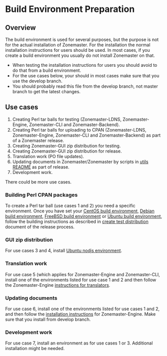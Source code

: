 # Build Environment Preparation

## Overview

The build environment is used for several purposes, but the purpose
is not for the actual installation of Zonemaster. For the installation
the normal installation instructions for users should be used. In most
cases, if you create a build environment you usually do not install
Zonemaster on that.

* When testing the installation instructions for users you should avoid
  to do that from a build environment.
* For the use cases below, your should in most cases make sure that
  you use the develop branch.
* You should probably read this file from the develop branch, not
  master branch to get the latest changes.

## Use cases

1. Creating Perl tar balls for testing (Zonemaster-LDNS,
   Zonemaster-Engine, Zonemaster-CLI and Zonemaster-Backend).
2. Creating Perl tar balls for uploading to CPAN (Zonemaster-LDNS,
   Zonemaster-Engine, Zonemaster-CLI and Zonemaster-Backend) as part
   of a Zonemaster release.
3. Creating Zonemaster-GUI zip distribution for testing.
4. Creating Zonemaster-GUI zip distribution for release.
5. Translation work (PO file updates).
6. Updating documents in Zonemaster/Zonemaster by scripts in
   [utils README] as part of release.
7. Development work.

There could be more use cases.

### Building Perl CPAN packages

To create a Perl tar ball (use cases 1 and 2) you need a specific
environment. Once you have set your [CentOS build environment], 
[Debian build environment], [FreeBSD build environment] or 
[Ubuntu build environment], follow the building instructions as 
described in [create test distribution] document of the
release process.

### GUI zip distribution

For use cases 3 and 4, install [Ubuntu nodjs environment].

### Translation work

For use case 5 (which applies for Zonemaster-Engine and
Zonemaster-CLI, install one of the environments listed for
use case 1 and 2 and then follow the Zonemaster-Engine
[instructions for translators].

### Updating documents

For use case 6, install one of the environments listed
for use cases 1 and 2, and then follow the 
[installation instructions] for Zonemaster-Engine. Make sure
that you install from develop branch.

### Development work

For use case 7, install an environment as for use cases
1 or 3. Additional installation might be needed.


[CentOS build environment]:           CentOS-build-environment.md
[Debian build environment]:           Debian-build-environment.md
[FreeBSD build environment]:          FreeBSD-build-environment.md
[Ubuntu build environment]:           Ubuntu-build-environment.md
[Ubuntu nodjs environment]:           Ubuntu-nodjs-build-environment.md
[create test distribution]:           ../../maintenance/ReleaseProcess-create-test-distribution.md
[installation instructions]:          https://github.com/zonemaster/zonemaster-engine/blob/develop/docs/Installation.md
[instructions for translators]:       https://github.com/zonemaster/zonemaster-engine/blob/develop/docs/Translation-translators.md
[utils README]:                       ../../../utils/README.md



